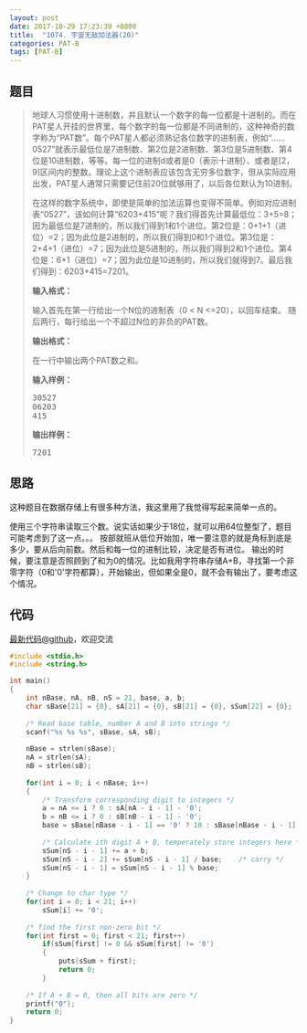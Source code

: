 ```yaml
---
layout: post
date: 2017-10-29 17:23:39 +0800
title:  "1074. 宇宙无敌加法器(20)"
categories: PAT-B
tags: [PAT-B]
---
```


## 题目

> <div id="problemContent">
> <p>地球人习惯使用十进制数，并且默认一个数字的每一位都是十进制的。而在PAT星人开挂的世界里，每个数字的每一位都是不同进制的，这种神奇的数字称为“PAT数”。每个PAT星人都必须熟记各位数字的进制表，例如“……0527”就表示最低位是7进制数、第2位是2进制数、第3位是5进制数、第4位是10进制数，等等。每一位的进制d或者是0（表示十进制）、或者是[2，9]区间内的整数。理论上这个进制表应该包含无穷多位数字，但从实际应用出发，PAT星人通常只需要记住前20位就够用了，以后各位默认为10进制。
> </p>
> <p>
> 在这样的数字系统中，即使是简单的加法运算也变得不简单。例如对应进制表“0527”，该如何计算“6203+415”呢？我们得首先计算最低位：3+5=8；因为最低位是7进制的，所以我们得到1和1个进位。第2位是：0+1+1（进位）=2；因为此位是2进制的，所以我们得到0和1个进位。第3位是：2+4+1（进位）=7；因为此位是5进制的，所以我们得到2和1个进位。第4位是：6+1（进位）=7；因为此位是10进制的，所以我们就得到7。最后我们得到：6203+415=7201。
> </p>
> <p><b>
> 输入格式：
> </b></p>
> <p>
> 输入首先在第一行给出一个N位的进制表（0 &lt; N &lt;=20），以回车结束。
> 随后两行，每行给出一个不超过N位的非负的PAT数。
> </p>
> <p><b>
> 输出格式：
> </b></p>
> <p>
> 在一行中输出两个PAT数之和。
> </p>
> <b>输入样例：</b><pre>
> 30527
> 06203
> 415
> </pre>
> <b>输出样例：</b><pre>
> 7201
> </pre>
> </div>

## 思路

这种题目在数据存储上有很多种方法，我这里用了我觉得写起来简单一点的。

使用三个字符串读取三个数。说实话如果少于18位，就可以用64位整型了，题目可能考虑到了这一点。。。
按部就班从低位开始加，唯一要注意的就是角标到底是多少，要从后向前数。然后和每一位的进制比较，决定是否有进位。
输出的时候，要注意是否照顾到了和为0的情况。比如我用字符串存储A+B，寻找第一个非零字符（0和'0'字符都算），开始输出，但如果全是0，就不会有输出了，要考虑这个情况。

## 代码

[最新代码@github](https://github.com/OliverLew/PAT/blob/master/PATBasic/1074.c)，欢迎交流
```c
#include <stdio.h>
#include <string.h>

int main()
{
    int nBase, nA, nB, nS = 21, base, a, b;
    char sBase[21] = {0}, sA[21] = {0}, sB[21] = {0}, sSum[22] = {0};
    
    /* Read base table, number A and B into strings */
    scanf("%s %s %s", sBase, sA, sB);
    
    nBase = strlen(sBase);
    nA = strlen(sA);
    nB = strlen(sB);
    
    for(int i = 0; i < nBase; i++)
    {
        /* Transform corresponding digit to integers */
        a = nA <= i ? 0 : sA[nA - i - 1] - '0';
        b = nB <= i ? 0 : sB[nB - i - 1] - '0';
        base = sBase[nBase - i - 1] == '0' ? 10 : sBase[nBase - i - 1] - '0';
        
        /* Calculate ith digit A + B, temperately store integers here */
        sSum[nS - i - 1] += a + b;
        sSum[nS - i - 2] += sSum[nS - i - 1] / base;	/* carry */
        sSum[nS - i - 1] = sSum[nS - i - 1] % base;
    }
    
    /* Change to char type */
    for(int i = 0; i < 21; i++)
        sSum[i] += '0';
    
    /* find the first non-zero bit */
    for(int first = 0; first < 21; first++) 
        if(sSum[first] != 0 && sSum[first] != '0')
        {
            puts(sSum + first);
            return 0;
        }
    
    /* If A + B = 0, then all bits are zero */
    printf("0");
    return 0;
}

```